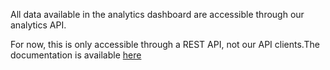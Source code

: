 All data available in the analytics dashboard are accessible through our analytics API.

For now, this is only accessible through a REST API, not our API clients.The documentation is available [here](https://www.algolia.com/doc/rest_api#SectionAnalytics)